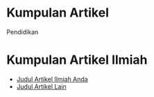 # Kumpulan Artikel
Pendidikan

<!DOCTYPE html>
<html lang="id">
<head>
  <meta charset="UTF-8">
  <title>Repositori Ilmiah Saya</title>
</head>
<body>
  <h1>Kumpulan Artikel Ilmiah</h1>
  <ul>
    <li><a href="artikel1.html">Judul Artikel Ilmiah Anda</a></li>
    <li><a href="artikel2.html">Judul Artikel Lain</a></li>
  </ul>
</body>
</html>
